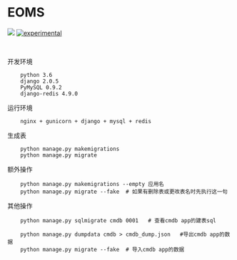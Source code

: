 <h1>EOMS</h1>   

[![](https://travis-ci.org/Alamofire/Alamofire.svg?branch=master)](https://travis-ci.org/Asa6/EOMS)
[![experimental](http://badges.github.io/stability-badges/dist/experimental.svg)](http://github.com/badges/stability-badges)


<br />

开发环境

        python 3.6
        django 2.0.5 
        PyMySQL 0.9.2
        django-redis 4.9.0


运行环境
             
        nginx + gunicorn + django + mysql + redis



生成表

        python manage.py makemigrations
        python manage.py migrate



额外操作

        python manage.py makemigrations --empty 应用名
        python manage.py migrate --fake  # 如果有删除表或更改表名时先执行这一句

其他操作

        python manage.py sqlmigrate cmdb 0001   # 查看cmdb app的建表sql
        
        python manage.py dumpdata cmdb > cmdb_dump.json   #导出cmdb app的数据
        python manage.py migrate --fake  # 导入cmdb app的数据

